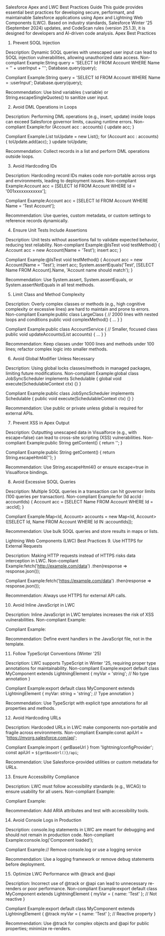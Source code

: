 Salesforce Apex and LWC Best Practices Guide
This guide provides essential best practices for developing secure, performant, and maintainable Salesforce applications using Apex and Lightning Web Components (LWC). Based on industry standards, Salesforce Winter '25 (September 2024) updates, and CodeScan rules (version 25.1.3), it is designed for developers and AI-driven code analysis.
Apex Best Practices
1. Prevent SOQL Injection

Description: Dynamic SOQL queries with unescaped user input can lead to SOQL injection vulnerabilities, allowing unauthorized data access.
Non-compliant Example:String query = 'SELECT Id FROM Account WHERE Name = \'' + userInput + '\'';
Database.query(query);


Compliant Example:String query = 'SELECT Id FROM Account WHERE Name = :userInput';
Database.query(query);


Recommendation: Use bind variables (:variable) or String.escapeSingleQuotes() to sanitize user input.

2. Avoid DML Operations in Loops

Description: Performing DML operations (e.g., insert, update) inside loops can exceed Salesforce governor limits, causing runtime errors.
Non-compliant Example:for (Account acc : accounts) {
    update acc;
}


Compliant Example:List<Account> toUpdate = new List<Account>();
for (Account acc : accounts) {
    toUpdate.add(acc);
}
update toUpdate;


Recommendation: Collect records in a list and perform DML operations outside loops.

3. Avoid Hardcoding IDs

Description: Hardcoding record IDs makes code non-portable across orgs and environments, leading to deployment issues.
Non-compliant Example:Account acc = [SELECT Id FROM Account WHERE Id = '001xxxxxxxxxxxx'];


Compliant Example:Account acc = [SELECT Id FROM Account WHERE Name = 'Test Account'];


Recommendation: Use queries, custom metadata, or custom settings to reference records dynamically.

4. Ensure Unit Tests Include Assertions

Description: Unit tests without assertions fail to validate expected behavior, reducing test reliability.
Non-compliant Example:@IsTest
void testMethod() {
    Account acc = new Account(Name = 'Test');
    insert acc;
}


Compliant Example:@IsTest
void testMethod() {
    Account acc = new Account(Name = 'Test');
    insert acc;
    System.assertEquals('Test', [SELECT Name FROM Account].Name, 'Account name should match');
}


Recommendation: Use System.assert, System.assertEquals, or System.assertNotEquals in all test methods.

5. Limit Class and Method Complexity

Description: Overly complex classes or methods (e.g., high cognitive complexity or excessive lines) are hard to maintain and prone to errors.
Non-compliant Example:public class LargeClass {
    // 2000 lines with nested loops and conditions
    public void complexMethod() { ... }
}


Compliant Example:public class AccountService {
    // Smaller, focused class
    public void updateAccounts(List<Account> accounts) { ... }
}


Recommendation: Keep classes under 1000 lines and methods under 100 lines; refactor complex logic into smaller methods.

6. Avoid Global Modifier Unless Necessary

Description: Using global locks classes/methods in managed packages, limiting future modifications.
Non-compliant Example:global class JobSyncScheduler implements Schedulable {
    global void execute(SchedulableContext ctx) {}
}


Compliant Example:public class JobSyncScheduler implements Schedulable {
    public void execute(SchedulableContext ctx) {}
}


Recommendation: Use public or private unless global is required for external APIs.

7. Prevent XSS in Apex Output

Description: Outputting unescaped data in Visualforce (e.g., with escape=false) can lead to cross-site scripting (XSS) vulnerabilities.
Non-compliant Example:public String getContent() {
    return '<script>maliciousCode()</script>';
}


Compliant Example:public String getContent() {
    return String.escapeHtml4('<script>maliciousCode()</script>');
}


Recommendation: Use String.escapeHtml4() or ensure escape=true in Visualforce bindings.

8. Avoid Excessive SOQL Queries

Description: Multiple SOQL queries in a transaction can hit governor limits (100 queries per transaction).
Non-compliant Example:for (Id accId : accountIds) {
    Account acc = [SELECT Name FROM Account WHERE Id = :accId];
}


Compliant Example:Map<Id, Account> accounts = new Map<Id, Account>([SELECT Id, Name FROM Account WHERE Id IN :accountIds]);


Recommendation: Use bulk SOQL queries and store results in maps or lists.

Lightning Web Components (LWC) Best Practices
9. Use HTTPS for External Requests

Description: Making HTTP requests instead of HTTPS risks data interception in LWC.
Non-compliant Example:fetch('http://example.com/data')
    .then(response => response.json());


Compliant Example:fetch('https://example.com/data')
    .then(response => response.json());


Recommendation: Always use HTTPS for external API calls.

10. Avoid Inline JavaScript in LWC

Description: Inline JavaScript in LWC templates increases the risk of XSS vulnerabilities.
Non-compliant Example:<template>
    <div onclick={handleClick}>Click me</div>
</template>


Compliant Example:<template>
    <div onclick={handleClick}>Click me</div>
</template>
<script>
export default class MyComponent extends LightningElement {
    handleClick() {
        // Handle logic in JavaScript
    }
}
</script>


Recommendation: Define event handlers in the JavaScript file, not in the template.

11. Follow TypeScript Conventions (Winter '25)

Description: LWC supports TypeScript in Winter '25, requiring proper type annotations for maintainability.
Non-compliant Example:export default class MyComponent extends LightningElement {
    myVar = 'string'; // No type annotation
}


Compliant Example:export default class MyComponent extends LightningElement {
    myVar: string = 'string'; // Type annotation
}


Recommendation: Use TypeScript with explicit type annotations for all properties and methods.

12. Avoid Hardcoding URLs

Description: Hardcoded URLs in LWC make components non-portable and fragile across environments.
Non-compliant Example:const apiUrl = 'https://myorg.salesforce.com/api';


Compliant Example:import { getBaseUrl } from 'lightning/configProvider';
const apiUrl = `${getBaseUrl()}/api`;


Recommendation: Use Salesforce-provided utilities or custom metadata for URLs.

13. Ensure Accessibility Compliance

Description: LWC must follow accessibility standards (e.g., WCAG) to ensure usability for all users.
Non-compliant Example:<template>
    <button>Click me</button>
</template>


Compliant Example:<template>
    <button aria-label="Perform action">Click me</button>
</template>


Recommendation: Add ARIA attributes and test with accessibility tools.

14. Avoid Console Logs in Production

Description: console.log statements in LWC are meant for debugging and should not remain in production code.
Non-compliant Example:console.log('Component loaded');


Compliant Example:// Remove console.log or use a logging service


Recommendation: Use a logging framework or remove debug statements before deployment.

15. Optimize LWC Performance with @track and @api

Description: Incorrect use of @track or @api can lead to unnecessary re-renders or poor performance.
Non-compliant Example:export default class MyComponent extends LightningElement {
    myVar = { name: 'Test' }; // Not reactive
}


Compliant Example:export default class MyComponent extends LightningElement {
    @track myVar = { name: 'Test' }; // Reactive property
}


Recommendation: Use @track for complex objects and @api for public properties; minimize re-renders.

